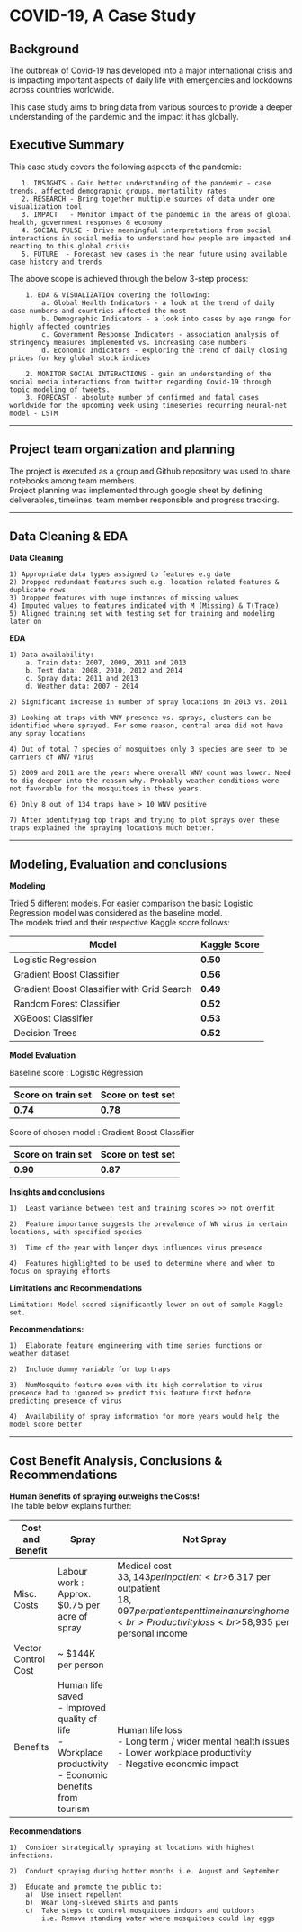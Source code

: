 # COVID-19, A Case Study

## Background

The outbreak of Covid-19 has developed into a major international crisis and is impacting important aspects of daily life with emergencies and lockdowns across countries worldwide.

This case study aims to bring data from various sources to provide a deeper understanding of the pandemic and the impact it has globally.

## Executive Summary

This case study covers the following aspects of the pandemic: 

       1. INSIGHTS - Gain better understanding of the pandemic - case trends, affected demographic groups, mortatility rates
       2. RESEARCH - Bring together multiple sources of data under one visualization tool
       3. IMPACT   - Monitor impact of the pandemic in the areas of global health, government responses & economy
       4. SOCIAL PULSE - Drive meaningful interpretations from social interactions in social media to understand how people are impacted and reacting to this global crisis 
       5. FUTURE  - Forecast new cases in the near future using available case history and trends
       
The above scope is achieved through the below 3-step process: 

        1. EDA & VISUALIZATION covering the following: 
            a. Global Health Indicators - a look at the trend of daily case numbers and countries affected the most
            b. Demographic Indicators - a look into cases by age range for highly affected countries
            c. Government Response Indicators - association analysis of stringency measures implemented vs. increasing case numbers
            d. Economic Indicators - exploring the trend of daily closing prices for key global stock indices
            
        2. MONITOR SOCIAL INTERACTIONS - gain an understanding of the social media interactions from twitter regarding Covid-19 through topic modeling of tweets. 
        3. FORECAST - absolute number of confirmed and fatal cases worldwide for the upcoming week using timeseries recurring neural-net model - LSTM 




---


## Project team organization and planning

The project is executed as a group and Github repository was used to share notebooks among team members.<br>
Project planning was implemented through google sheet by defining deliverables, timelines, team member responsible and progress tracking.<br>

---

## Data Cleaning & EDA

**Data Cleaning**

    1) Appropriate data types assigned to features e.g date
    2) Dropped redundant features such e.g. location related features & duplicate rows
    3) Dropped features with huge instances of missing values
    4) Imputed values to features indicated with M (Missing) & T(Trace)
    5) Aligned training set with testing set for training and modeling later on

**EDA**

    1) Data availability:
        a. Train data: 2007, 2009, 2011 and 2013
        b. Test data: 2008, 2010, 2012 and 2014
        c. Spray data: 2011 and 2013
        d. Weather data: 2007 - 2014

    2) Significant increase in number of spray locations in 2013 vs. 2011

    3) Looking at traps with WNV presence vs. sprays, clusters can be identified where sprayed. For some reason, central area did not have any spray locations

    4) Out of total 7 species of mosquitoes only 3 species are seen to be carriers of WNV virus

    5) 2009 and 2011 are the years where overall WNV count was lower. Need to dig deeper into the reason why. Probably weather conditions were not favorable for the mosquitoes in these years.

    6) Only 8 out of 134 traps have > 10 WNV positive

    7) After identifying top traps and trying to plot sprays over these traps explained the spraying locations much better.

---

## Modeling, Evaluation and conclusions

**Modeling**

Tried 5 different models. For easier comparison the basic Logistic Regression model was considered as the baseline model.<br>
The models tried and their respective Kaggle score follows:

Model     | Kaggle Score
-----     | ------------
Logistic Regression | **0.50**
Gradient Boost Classifier| **0.56**
Gradient Boost Classifier with Grid Search | **0.49**
Random Forest Classifier| **0.52**
XGBoost Classifier| **0.53**
Decision Trees| **0.52**

**Model Evaluation**

Baseline score : Logistic Regression

Score on train set   | Score on test set
-----     | ------------
**0.74** | **0.78**

Score of chosen model : Gradient Boost Classifier

Score on train set   | Score on test set
-----     | ------------
**0.90** | **0.87**

**Insights and conclusions**

    1)  Least variance between test and training scores >> not overfit

    2)  Feature importance suggests the prevalence of WN virus in certain locations, with specified species

    3)  Time of the year with longer days influences virus presence

    4)  Features highlighted to be used to determine where and when to focus on spraying efforts

**Limitations and Recommendations**

    Limitation: Model scored significantly lower on out of sample Kaggle set.

**Recommendations:**

    1)  Elaborate feature engineering with time series functions on weather dataset

    2)  Include dummy variable for top traps

    3)  NumMosquito feature even with its high correlation to virus presence had to ignored >> predict this feature first before predicting presence of virus

    4)  Availability of spray information for more years would help the model score better


---
## Cost Benefit Analysis, Conclusions & Recommendations

**Human Benefits of spraying outweighs the Costs!<br>**
The table below explains further:

 Cost and Benefit | Spray | Not Spray
-----      |-----     | ------------
Misc. Costs |Labour work : Approx. $0.75 per acre of spray | Medical cost<br> $33,143 per inpatient<br>$6,317 per outpatient<br> $18,097 per patient spent time in a nursing home<br> Productivity loss<br>$58,935 per personal income
Vector Control Cost | ~ $144K per person |
Benefits |   Human life saved<br> - Improved quality of life<br> - Workplace productivity<br> - Economic benefits from tourism  |Human life loss <br> - Long term / wider mental health issues<br> - Lower workplace productivity <br> - Negative economic impact

**Recommendations**

    1)  Consider strategically spraying at locations with highest infections.

    2)  Conduct spraying during hotter months i.e. August and September

    3)  Educate and promote the public to:
        a)  Use insect repellent
        b)  Wear long-sleeved shirts and pants
        c)  Take steps to control mosquitoes indoors and outdoors
            i.e. Remove standing water where mosquitoes could lay eggs
